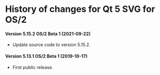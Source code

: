 # History of changes for Qt 5 SVG for OS/2

#### Version 5.15.2 OS/2 Beta 1 (2021-09-22)

* Update source code to version 5.15.2.

#### Version 5.13.1 OS/2 Beta 1 (2019-10-17)

* First public release.
